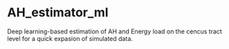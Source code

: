# AH_estimator_ml

Deep learning-based estimation of AH and Energy load on 
the cencus tract level for a quick expasion of simulated data.



